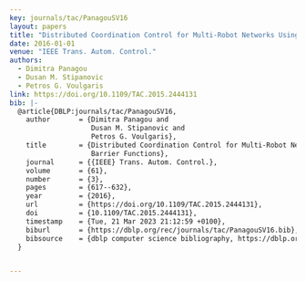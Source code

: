 ```yaml
---
key: journals/tac/PanagouSV16
layout: papers
title: "Distributed Coordination Control for Multi-Robot Networks Using Lyapunov-Like Barrier Functions."
date: 2016-01-01
venue: "IEEE Trans. Autom. Control."
authors:
  - Dimitra Panagou
  - Dusan M. Stipanovic
  - Petros G. Voulgaris
link: https://doi.org/10.1109/TAC.2015.2444131
bib: |-
  @article{DBLP:journals/tac/PanagouSV16,
    author       = {Dimitra Panagou and
                    Dusan M. Stipanovic and
                    Petros G. Voulgaris},
    title        = {Distributed Coordination Control for Multi-Robot Networks Using Lyapunov-Like
                    Barrier Functions},
    journal      = {{IEEE} Trans. Autom. Control.},
    volume       = {61},
    number       = {3},
    pages        = {617--632},
    year         = {2016},
    url          = {https://doi.org/10.1109/TAC.2015.2444131},
    doi          = {10.1109/TAC.2015.2444131},
    timestamp    = {Tue, 21 Mar 2023 21:12:59 +0100},
    biburl       = {https://dblp.org/rec/journals/tac/PanagouSV16.bib},
    bibsource    = {dblp computer science bibliography, https://dblp.org}
  }


---
```

